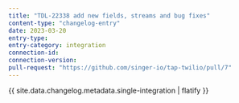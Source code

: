 ```yaml
---
title: "TDL-22338 add new fields, streams and bug fixes"
content-type: "changelog-entry"
date: 2023-03-20
entry-type: 
entry-category: integration
connection-id: 
connection-version: 
pull-request: "https://github.com/singer-io/tap-twilio/pull/7"
---
```

{{ site.data.changelog.metadata.single-integration | flatify }}